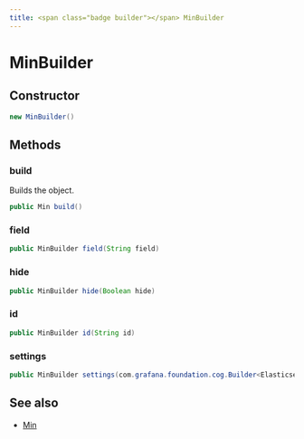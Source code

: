 ```yaml
---
title: <span class="badge builder"></span> MinBuilder
---
```

# <span class="badge builder"></span> MinBuilder

## Constructor

```java
new MinBuilder()
```
## Methods

### <span class="badge object-method"></span> build

Builds the object.

```java
public Min build()
```

### <span class="badge object-method"></span> field

```java
public MinBuilder field(String field)
```

### <span class="badge object-method"></span> hide

```java
public MinBuilder hide(Boolean hide)
```

### <span class="badge object-method"></span> id

```java
public MinBuilder id(String id)
```

### <span class="badge object-method"></span> settings

```java
public MinBuilder settings(com.grafana.foundation.cog.Builder<ElasticsearchMinSettings> settings)
```

## See also

 * <span class="badge object-type-class"></span> [Min](./object-Min.md)
